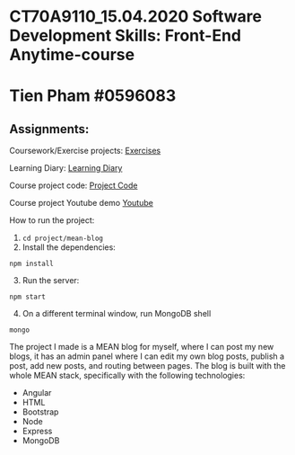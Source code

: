 # CT70A9110_15.04.2020 Software Development Skills: Front-End Anytime-course

# Tien Pham #0596083

## Assignments:
Coursework/Exercise projects: [Exercises](https://github.com/tienpham94/LUT-software-skills-fullstack/tree/master/exercises-coursework)

Learning Diary: [Learning Diary](https://github.com/tienpham94/LUT-software-skills-fullstack/blob/master/learning-diary/Learning-diary.md)

Course project code: [Project Code](https://github.com/tienpham94/LUT-software-skills-fullstack/tree/master/project/mean-blog)

Course project Youtube demo [Youtube](https://www.youtube.com/watch?v=Tjcn_q6aUNI)

How to run the project:
1. `cd project/mean-blog`
2. Install the dependencies:
```
npm install
```
3. Run the server:
```
npm start
```
4. On a different terminal window, run MongoDB shell
```
mongo
```

The project I made is a MEAN blog for myself, where I can post my new blogs, it has an admin panel where I can edit my own blog posts, publish a post, add new posts, and routing between pages. The blog is built with the whole MEAN stack, specifically with the following technologies:
- Angular 
- HTML 
- Bootstrap
- Node
- Express
- MongoDB